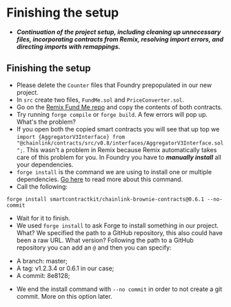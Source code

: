 # Finishing the setup
- ***Continuation of the project setup, including cleaning up unnecessary files, incorporating contracts from Remix, resolving import errors, and directing imports with remappings.***

## Finishing the setup
- Please delete the `Counter` files that Foundry prepopulated in our new project.
- In `src` create two files, `FundMe.sol` and `PriceConverter.sol`.
- Go on the [Remix Fund Me repo](https://github.com/Cyfrin/remix-fund-me-f23) and copy the contents of both contracts.
- Try running `forge compile` or `forge build`. A few errors will pop up. What's the problem?
- If you open both the copied smart contracts you will see that up top we `import {AggregatorV3Interface} from "@chainlink/contracts/src/v0.8/interfaces/AggregatorV3Interface.sol";`. This wasn't a problem in Remix because Remix automatically takes care of this problem for you. In Foundry you have to ***manually install*** all your dependencies.
- `forge install` is the command we are using to install one or multiple dependencies. [Go here](https://book.getfoundry.sh/reference/cli/forge/install?highlight=install#forge-install) to read more about this command.
- Call the following:

```
forge install smartcontractkit/chainlink-brownie-contracts@0.6.1 --no-commit
```

- Wait for it to finish.
- We used `forge install` to ask Forge to install something in our project. What? We specified the path to a GitHub repository, this also could have been a raw URL. What version? Following the path to a GitHub repository you can add an `@` and then you can specify:

* A branch: master;
* A tag: v1.2.3.4 or 0.6.1 in our case;
* A commit: 8e8128;

- We end the install command with `--no commit` in order to not create a git commit. More on this option later.
